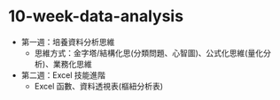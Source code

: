 # 10-week-data-analysis
* 第一週：培養資料分析思維
  * 思維方式：金字塔/結構化思(分類問題、心智圖)、公式化思維(量化分析)、業務化思維
* 第二週：Excel 技能進階 
  * Excel 函數、資料透視表(樞紐分析表)


